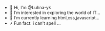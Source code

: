 - 👋 Hi, I’m @Luhna-yk
- 👀 I’m interested in exploring the world of IT...
- 🌱 I’m currently learning html,css,javascript...
- ⚡ Fun fact: i can't spell ...

<!---
Luhna-yk/Luhna-yk is a ✨ special ✨ repository because its `README.md` (this file) appears on your GitHub profile.
You can click the Preview link to take a look at your changes.
--->
